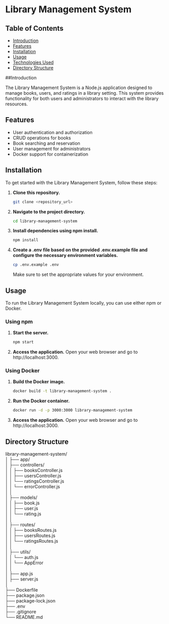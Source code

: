 # Library Management System

## Table of Contents

- [Introduction](#introduction)
- [Features](#features)
- [Installation](#installation)
- [Usage](#usage)
- [Technologies Used](#technologies-used)
- [Directory Structure](#directory-structure)

##Introduction

The Library Management System is a Node.js application designed to manage books, users, and ratings in a library setting. This system provides functionality for both users and administrators to interact with the library resources.

## Features

- User authentication and authorization
- CRUD operations for books
- Book searching and reservation
- User management for administrators
- Docker support for containerization

## Installation

To get started with the Library Management System, follow these steps:

1. **Clone this repository.**
    ```bash
    git clone <repository_url>
    ```

2. **Navigate to the project directory.**
    ```bash
    cd library-management-system
    ```

3. **Install dependencies using npm install.**
    ```bash
    npm install
    ```

4. **Create a .env file based on the provided .env.example file and configure the necessary environment variables.**
    ```bash
    cp .env.example .env
    ```

    Make sure to set the appropriate values for your environment.

## Usage

To run the Library Management System locally, you can use either npm or Docker.

### Using npm

1. **Start the server.**
    ```bash
    npm start
    ```

2. **Access the application.**
    Open your web browser and go to http://localhost:3000.

### Using Docker

1. **Build the Docker image.**
    ```bash
    docker build -t library-management-system .
    ```

2. **Run the Docker container.**
    ```bash
    docker run -d -p 3000:3000 library-management-system
    ```

3. **Access the application.**
    Open your web browser and go to http://localhost:3000.

## Directory Structure
library-management-system/<br>
│
├── app/<br>
│   ├── controllers/<br>
│   │   ├── booksController.js<br>
│   │   ├── usersController.js<br>
│   │   └── ratingsController.js<br>
│   │   └── errorController.js<br>
│   │<br>
│   ├── models/<br>
│   │   ├── book.js<br>
│   │   ├── user.js<br>
│   │   └── rating.js<br>
│   │<br>
│   ├── routes/<br>
│   │   ├── booksRoutes.js<br>
│   │   ├── usersRoutes.js<br>
│   │   └── ratingsRoutes.js<br>
│   │<br>
│   ├── utils/<br>
│   │   └── auth.js<br>
│   │   └── AppError<br>
│   │<br>
│   ├── app.js<br>
│   ├── server.js<br>
│<br>
├── Dockerfile<br>
├── package.json<br>
├── package-lock.json<br>
├── .env<br>
├── .gitignore<br>
└── README.md<br>

